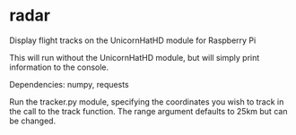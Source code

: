 # radar
Display flight tracks on the UnicornHatHD module for Raspberry Pi

This will run without the UnicornHatHD module, but will simply print information to the console.

Dependencies: numpy, requests

Run the tracker.py module, specifying the coordinates you wish to track in the call to the track function. The range argument defaults to 25km but can be changed.
